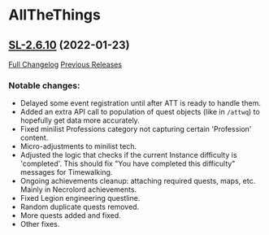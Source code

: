 # AllTheThings

## [SL-2.6.10](https://github.com/DFortun81/AllTheThings/tree/SL-2.6.10) (2022-01-23)
[Full Changelog](https://github.com/DFortun81/AllTheThings/compare/SL-2.6.9...SL-2.6.10) [Previous Releases](https://github.com/DFortun81/AllTheThings/releases)


### Notable changes:

- Delayed some event registration until after ATT is ready to handle them.
- Added an extra API call to population of quest objects (like in `/attwq`) to hopefully get data more accurately.
- Fixed minilist Professions category not capturing certain 'Profession' content.
- Micro-adjustments to minilist tech.
- Adjusted the logic that checks if the current Instance difficulty is 'completed'. This should fix "You have completed this difficulty" messages for Timewalking.
- Ongoing achievements cleanup: attaching required quests, maps, etc. Mainly in Necrolord achievements.
- Fixed Legion engineering questline.
- Random duplicate quests removed.
- More quests added and fixed.
- Other fixes.
